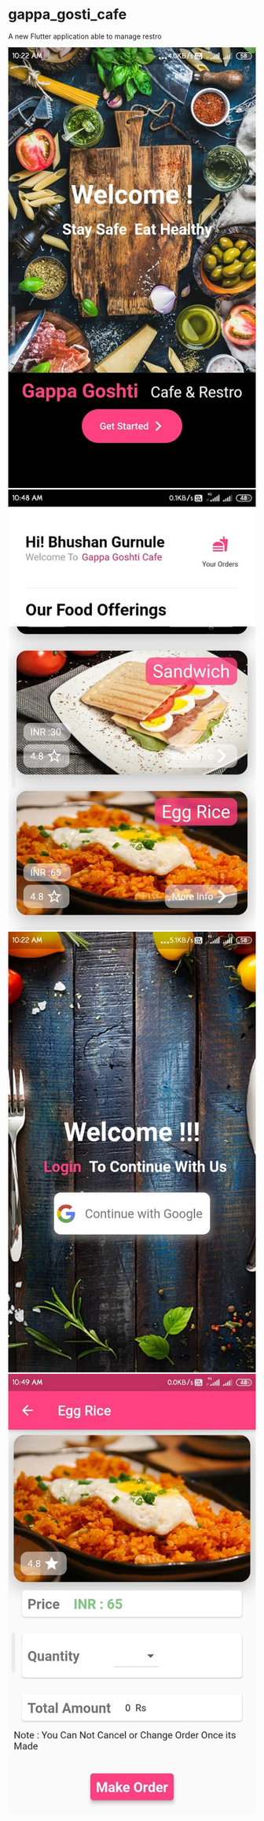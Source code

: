 # gappa_gosti_cafe

A new Flutter application able to manage restro 

![Image of main page](https://github.com/bhushang098/gappa_gosti_cafe/blob/master/gg1.jpg)
![Image 2](https://github.com/bhushang098/gappa_gosti_cafe/blob/master/gg2.jpg)
![Image 3](https://github.com/bhushang098/gappa_gosti_cafe/blob/master/gg3.jpg)
![Image 4](https://github.com/bhushang098/gappa_gosti_cafe/blob/master/gg4.jpg)
